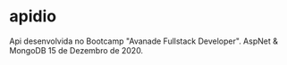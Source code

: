 # apidio
Api desenvolvida no Bootcamp "Avanade Fullstack Developer".
AspNet & MongoDB
15 de Dezembro de 2020.
